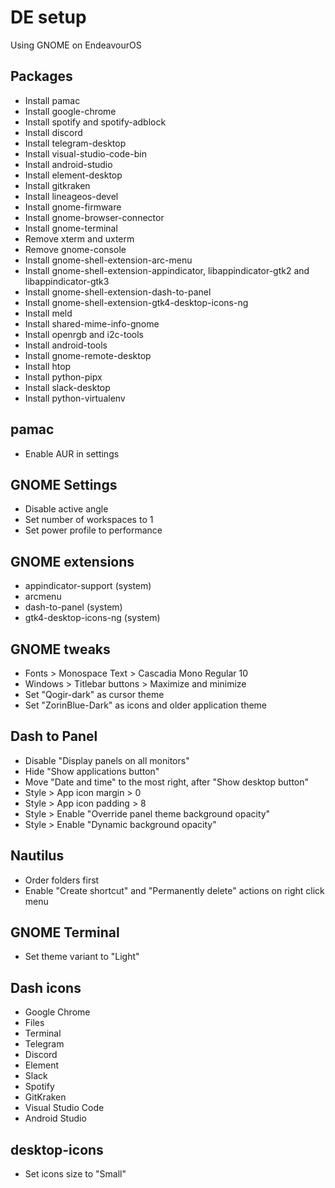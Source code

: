 # DE setup

Using GNOME on EndeavourOS

## Packages

- Install pamac
- Install google-chrome
- Install spotify and spotify-adblock
- Install discord
- Install telegram-desktop
- Install visual-studio-code-bin
- Install android-studio
- Install element-desktop
- Install gitkraken
- Install lineageos-devel
- Install gnome-firmware
- Install gnome-browser-connector
- Install gnome-terminal
- Remove xterm and uxterm
- Remove gnome-console
- Install gnome-shell-extension-arc-menu
- Install gnome-shell-extension-appindicator, libappindicator-gtk2 and libappindicator-gtk3
- Install gnome-shell-extension-dash-to-panel
- Install gnome-shell-extension-gtk4-desktop-icons-ng
- Install meld
- Install shared-mime-info-gnome
- Install openrgb and i2c-tools
- Install android-tools
- Install gnome-remote-desktop
- Install htop
- Install python-pipx
- Install slack-desktop
- Install python-virtualenv

## pamac

- Enable AUR in settings

## GNOME Settings

- Disable active angle
- Set number of workspaces to 1
- Set power profile to performance

## GNOME extensions

- appindicator-support (system)
- arcmenu
- dash-to-panel (system)
- gtk4-desktop-icons-ng (system)

## GNOME tweaks

- Fonts > Monospace Text > Cascadia Mono Regular 10
- Windows > Titlebar buttons > Maximize and minimize
- Set "Qogir-dark" as cursor theme
- Set "ZorinBlue-Dark" as icons and older application theme

## Dash to Panel

- Disable "Display panels on all monitors"
- Hide "Show applications button"
- Move "Date and time" to the most right, after "Show desktop button"
- Style > App icon margin > 0
- Style > App icon padding > 8
- Style > Enable "Override panel theme background opacity"
- Style > Enable "Dynamic background opacity"

## Nautilus

- Order folders first
- Enable "Create shortcut" and "Permanently delete" actions on right click menu

## GNOME Terminal

- Set theme variant to "Light"

## Dash icons

- Google Chrome
- Files
- Terminal
- Telegram
- Discord
- Element
- Slack
- Spotify
- GitKraken
- Visual Studio Code
- Android Studio

## desktop-icons

- Set icons size to "Small"

